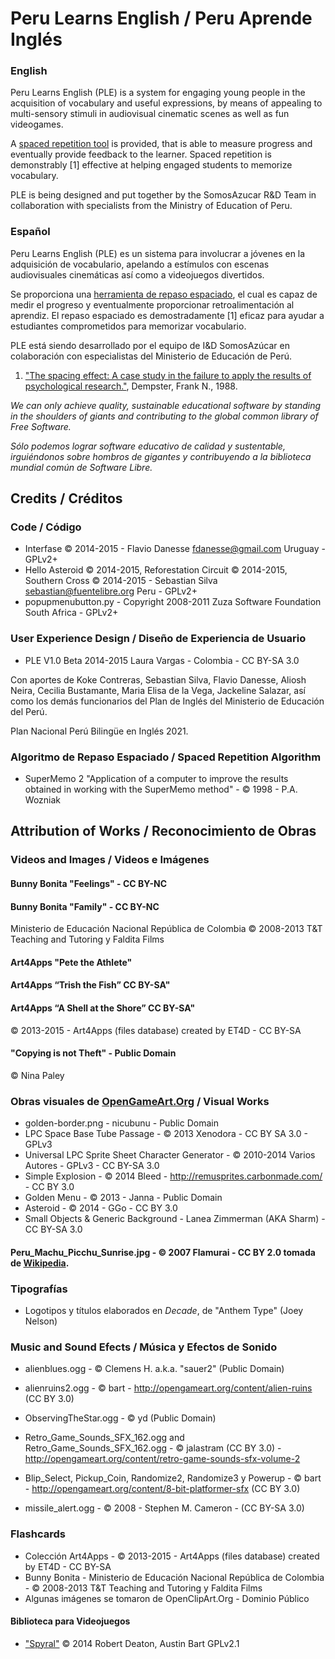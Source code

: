 Peru Learns English / Peru Aprende Inglés
=========================================

### English ###

Peru Learns English (PLE) is a system for engaging young people in the acquisition of vocabulary and useful expressions, by means of appealing to multi-sensory stimuli in audiovisual cinematic scenes as well as fun videogames.

A [spaced repetition tool](http://en.wikipedia.org/wiki/Spaced_repetition)  is provided, that is able to measure progress and eventually provide feedback to the learner. Spaced repetition is demonstrably [1] effective at helping engaged students to memorize vocabulary.

PLE is being designed and put together by the SomosAzucar R&D Team in collaboration with specialists from the Ministry of Education of Peru.

### Español ###

Peru Learns English (PLE) es un sistema para involucrar a jóvenes en la adquisición de vocabulario, apelando a estímulos con escenas audiovisuales cinemáticas así como a videojuegos divertidos.

Se proporciona una [herramienta de repaso espaciado](http://es.wikipedia.org/wiki/Repaso_espaciado), el cual es capaz de medir el progreso y eventualmente proporcionar retroalimentación al aprendiz. El repaso espaciado es demostradamente [1] eficaz para ayudar a estudiantes comprometidos para memorizar vocabulario.

PLE está siendo desarrollado por el equipo de I&D SomosAzúcar en colaboración con especialistas del Ministerio de Educación de Perú.

1. ["The spacing effect: A case study in the failure to apply the results of psychological research."](http://psycnet.apa.org/journals/amp/43/8/627/), Dempster, Frank N., 1988.


*We can only achieve quality, sustainable educational software by standing in the shoulders of giants and contributing to the global common library of Free Software.*

*Sólo podemos lograr software educativo de calidad y sustentable, irguiéndonos sobre hombros de gigantes y contribuyendo a la biblioteca mundial común de Software Libre.*


Credits / Créditos
------------------

### Code / Código ###

* Interfase © 2014-2015 - Flavio Danesse <fdanesse@gmail.com> Uruguay - GPLv2+
* Hello Asteroid © 2014-2015, Reforestation Circuit © 2014-2015, Southern Cross © 2014-2015 - Sebastian Silva <sebastian@fuentelibre.org> Peru - GPLv2+
* popupmenubutton.py - Copyright 2008-2011 Zuza Software Foundation South Africa - GPLv2+

### User Experience Design / Diseño de Experiencia de Usuario ###

* PLE V1.0 Beta 2014-2015 Laura Vargas - Colombia - CC BY-SA 3.0

Con aportes de Koke Contreras, Sebastian Silva, Flavio Danesse, Aliosh Neira, Cecilia Bustamante, Maria Elisa de la Vega, Jackeline Salazar, así como los demás funcionarios del Plan de Inglés del Ministerio de Educación del Perú.

Plan Nacional Perú Bilingüe en Inglés 2021.

### Algoritmo de Repaso Espaciado / Spaced Repetition Algorithm ###

* SuperMemo 2 "Application of a computer to improve the results obtained in working with the SuperMemo method" - © 1998 - P.A. Wozniak 

Attribution  of Works / Reconocimiento de Obras
-----------------------------------------------

### Videos and Images / Videos e Imágenes ###

#### Bunny Bonita "Feelings" - CC BY-NC
#### Bunny Bonita "Family" - CC BY-NC

Ministerio de Educación Nacional República de Colombia
© 2008-2013 T&T Teaching and Tutoring y Faldita Films

#### Art4Apps "Pete the Athlete"
#### Art4Apps “Trish the Fish” CC BY-SA"
#### Art4Apps “A Shell at the Shore” CC BY-SA"

© 2013-2015 - Art4Apps (files database) created by ET4D - CC BY-SA

#### "Copying is not Theft" - Public Domain

© Nina Paley

### Obras visuales de [OpenGameArt.Org](http://opengameart.org) / Visual Works

* golden-border.png - nicubunu - Public Domain
* LPC Space Base Tube Passage - © 2013 Xenodora - CC BY SA 3.0 - GPLv3
* Universal LPC Sprite Sheet Character Generator - © 2010-2014 Varios Autores - GPLv3 - CC BY-SA 3.0
* Simple Explosion -  © 2014  Bleed - http://remusprites.carbonmade.com/ - CC BY 3.0
* Golden Menu - © 2013 - Janna - Public Domain
* Asteroid - © 2014 - GGo - CC BY 3.0
* Small Objects & Generic Background - Lanea Zimmerman (AKA Sharm) - CC BY-SA 3.0

#### Peru_Machu_Picchu_Sunrise.jpg - © 2007 Flamurai - CC BY 2.0 tomada de [Wikipedia](http://wikipedia.org/).

### Tipografías

* Logotipos y títulos elaborados en *Decade*, de "Anthem Type" (Joey Nelson)

### Music and Sound Efects / Música y Efectos de Sonido ###

* alienblues.ogg - © Clemens H. a.k.a. "sauer2" (Public Domain)
* alienruins2.ogg - © bart - http://opengameart.org/content/alien-ruins (CC BY 3.0)
* ObservingTheStar.ogg - © yd (Public Domain)

* Retro_Game_Sounds_SFX_162.ogg and Retro_Game_Sounds_SFX_162.ogg - © jalastram (CC BY 3.0) - http://opengameart.org/content/retro-game-sounds-sfx-volume-2
* Blip_Select, Pickup_Coin, Randomize2, Randomize3 y Powerup - © bart - http://opengameart.org/content/8-bit-platformer-sfx (CC BY 3.0)
* missile_alert.ogg - © 2008 - Stephen M. Cameron - (CC BY-SA 3.0)

### Flashcards

* Colección Art4Apps - © 2013-2015 - Art4Apps (files database) created by ET4D - CC BY-SA
* Bunny Bonita - Ministerio de Educación Nacional República de Colombia - © 2008-2013 T&T Teaching and Tutoring y Faldita Films
* Algunas imágenes se tomaron de OpenClipArt.Org - Dominio Público

#### Biblioteca para Videojuegos ###

* ["Spyral"](http://platipy.org/) © 2014 Robert Deaton, Austin Bart GPLv2.1
